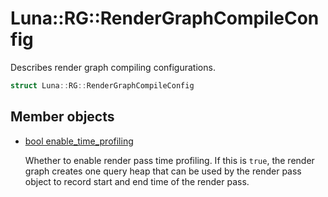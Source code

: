 # Luna::RG::RenderGraphCompileConfig
Describes render graph compiling configurations. 

```c++
struct Luna::RG::RenderGraphCompileConfig
```

## Member objects
* [bool enable_time_profiling](struct_luna_1_1_r_g_1_1_render_graph_compile_config_1a6ae73fbc722d8cd8db973c9bf600fcb5.md)

    Whether to enable render pass time profiling. If this is `true`, the render graph creates one query heap that can be used by the render pass object to record start and end time of the render pass. 

